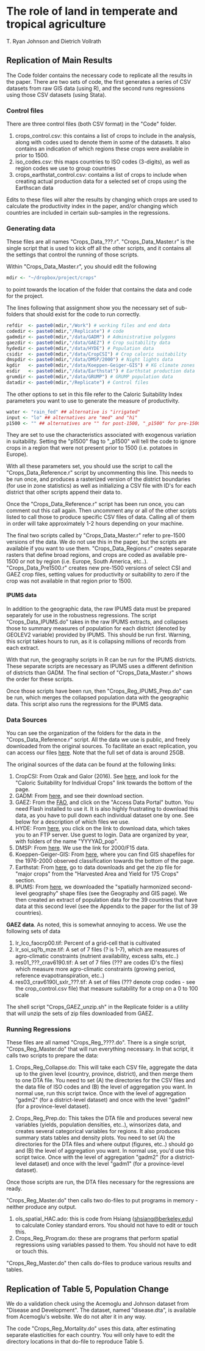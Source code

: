 # The role of land in temperate and tropical agriculture
T. Ryan Johnson and Dietrich Vollrath

## Replication of Main Results
The Code folder contains the necessary code to replicate all the results in the paper. There are two sets of code, the first generates a series of CSV datasets from raw GIS data (using R), and the second runs regressions using those CSV datasets (using Stata).

### Control files
There are three control files (both CSV format) in the "Code" folder.

1. crops_control.csv: this contains a list of crops to include in the analysis, along with codes used to denote them in some of the datasets. It also contains an indication of which regions these crops were available in prior to 1500. 
2. iso_codes.csv: this maps countries to ISO codes (3-digits), as well as region codes we use to group countries
3. crops_earthstat_control.csv: contains a list of crops to include when creating actual production data for a selected set of crops using the Earthscan data

Edits to these files will alter the results by changing which crops are used to calculate the productivity index in the paper, and/or changing which countries are included in certain sub-samples in the regressions.

### Generating data
These files are all names "Crops_Data_???.r". "Crops_Data_Master.r" is the single script that is used to kick off all the other scripts, and it contains all the settings that control the running of those scripts. 

Within "Crops_Data_Master.r", you should edit the following
```R
mdir <- "~/dropbox/project/crops"
```
to point towards the location of the folder that contains the data and code for the project. 

The lines following that assignment show you the necessary set of sub-folders that should exist for the code to run correctly.
```R
refdir  <- paste0(mdir,"/Work") # working files and end data
codedir <- paste0(mdir,"/Replicate") # code
gadmdir <- paste0(mdir,"/data/GADM") # Administrative polygons
gaezdir <- paste0(mdir,"/data/GAEZ") # Crop suitability data
hydedir <- paste0(mdir,"/data/HYDE") # Population data
csidir  <- paste0(mdir,"/data/CropCSI") # Crop caloric suitability
dmspdir <- paste0(mdir,"/data/DMSP/2000") # Night lights data
kgdir   <- paste0(mdir,"/data/Koeppen-Geiger-GIS") # KG climate zones
esdir   <- paste0(mdir,"/data/Earthstat") # Earthstat production data
grumdir <- paste0(mdir,"/data/GRUMP") # GRUMP population data
datadir <- paste0(mdir,"/Replicate") # Control files
```

The other options to set in this file refer to the Caloric Suitability Index parameters you want to use to generate the measure of productivity. 
```R
water <- "rain_fed" ## alternative is "irrigated"
input <- "lo" ## alternatives are "med" and "hi"
p1500 <- "" ## alternatives are "" for post-1500, "_p1500" for pre-1500
```
They are set to use the characteristics associated with exogenous variation in suitability. Setting the "p1500" flag to "_p1500" will tell the code to ignore crops in a region that were not present prior to 1500 (i.e. potatoes in Europe). 

With all these parameters set, you should use the script to call the "Crops_Data_Reference.r" script by uncommenting this line. This needs to be run once, and produces a rasterized version of the district boundaries (for use in zone statistics) as well as initializing a CSV file with ID's for each district that other scripts append their data to.

Once the "Crops_Data_Reference.r" script has been run once, you can comment out this call again. Then uncomment any or all of the other scripts listed to call those to produce specific CSV files of data. Calling all of them in order will take approximately 1-2 hours depending on your machine.

The final two scripts called by "Crops_Data_Master.r" refer to pre-1500 versions of the data. We do not use this in the paper, but the scripts are available if you want to use them. "Crops_Data_Regions.r" creates separate rasters that define broad regions, and crops are coded as available pre-1500 or not by region (i.e. Europe, South America, etc..). "Crops_Data_Pre1500.r" creates new pre-1500 versions of select CSI and GAEZ crop files, setting values for productivity or suitability to zero if the crop was not available in that region prior to 1500.

#### IPUMS data
In addition to the geographic data, the raw IPUMS data must be prepared separately for use in the robustness regressions. The script "Crops_Data_IPUMS.do" takes in the raw IPUMS extracts, and collapses those to summary measures of population for each district (denoted by GEOLEV2 variable) provided by IPUMS. This should be run first. Warning, this script takes hours to run, as it is collapsing millions of records from each extract.

With that run, the geography scripts in R can be run for the IPUMS districts. These separate scripts are necessary as IPUMS uses a different definition of districts than GADM. The final section of "Crops_Data_Master.r" shows the order for these scripts. 

Once those scripts have been run, then "Crops_Reg_IPUMS_Prep.do" can be run, which merges the collapsed population data with the geographic data. This script also runs the regressions for the IPUMS data.

### Data Sources
You can see the organization of the folders for the data in the "Crops_Data_Reference.r" script. All the data we use is public, and freely downloaded from the original sources. To facilitate an exact replication, you can access our files [here](https://www.dropbox.com/sh/6oqe37kzubrf5p4/AAB-E7Rq7CULkP_WzO3z4Pkia?dl=0). Note that the full set of data is around 25GB.

The original sources of the data can be found at the following links:

1. CropCSI: From Ozak and Galor (2016). See [here](https://ozak.github.io/Caloric-Suitability-Index/), and look for the "Caloric Suitability for Individual Crops" link towards the bottom of the page.
2. GADM: From [here](http://www.gadm.org), and see their download section.
3. GAEZ: From the [FAO](http://www.fao.org/nr/gaez/en/), and click on the "Access Data Portal" button. You need Flash installed to use it. It is also highly frustrating to download this data, as you have to pull down each individual dataset one by one. See below for a description of which files we use.
4. HYDE: From [here](http://themasites.pbl.nl/tridion/en/themasites/hyde/download/index-2.html), you click on the link to download data, which takes you to an FTP server. Use guest to login. Data are organized by year, with folders of the name "YYYYAD_pop". 
5. DMSP: From [here](https://ngdc.noaa.gov/eog/dmsp/downloadV4composites.html). We use the link for 2000/F15 data.
6. Koeppen-Geiger-GIS: From [here](http://koeppen-geiger.vu-wien.ac.at/shifts.htm), where you can find GIS shapefiles for the 1976-2000 observed classification towards the bottom of the page.
7. Earthstat: From [here](http://www.earthstat.org), go to data downloads and get the zip file for "major crops" from the "Harvested Area and Yield for 175 Crops" section.
8. IPUMS: From [here](https://international.ipums.org/international/), we downloaded the "spatially harmonized second-level geography" shape files (see the Geography and GIS page). We then created an extract of population data for the 39 countries that have data at this second level (see the Appendix to the paper for the list of 39 countries). 

**GAEZ data**. As noted, this is somewhat annoying to access. We use the following sets of data

1. lr_lco_faocrp00.tif: Percent of a grid-cell that is cultivated
2. lr_soi_sq?b_mze.tif: A set of 7 files (? is 1-7), which are measures of agro-climatic constraints (nutrient availability, excess salts, etc..)
3. res01_???_crav6190.tif: A set of 7 files (??? are codes ID's the files) which measure more agro-climatic constraints (growing period, reference evapotranspiration, etc..)
4. res03_crav6190l_sxlr_???.tif: A set of files (??? denote crop codes - see the crop_control.csv file) that measure suitability for a crop on a 0 to 100 scale

The shell script "Crops_GAEZ_unzip.sh" in the Replicate folder is a utility that will unzip the sets of zip files downloaded from GAEZ.

### Running Regressions
These files are all named "Crops_Reg_????.do". There is a single script, "Crops_Reg_Master.do" that will run everything necessary. In that script, it calls two scripts to prepare the data:

1. Crops_Reg_Collapse.do: This will take each CSV file, aggregate the data up to the given level (country, province, district), and then merge them to one DTA file. You need to set (A) the directories for the CSV files and the data file of ISO codes and (B) the level of aggregation you want. In normal use, run this script twice. Once with the level of aggregation "gadm2" (for a district-level dataset) and once with the level "gadm1" (for a province-level dataset).

2. Crops_Reg_Prep.do: This takes the DTA file and produces several new variables (yields, population densities, etc..), winsorizes data, and creates several categorical variables for regions. It also produces summary stats tables and density plots. You need to set (A) the directories for the DTA files and where output (figures, etc..) should go and (B) the level of aggregation you want. In normal use, you'd use this script twice. Once with the level of aggregation "gadm2" (for a district-level dataset) and once with the level "gadm1" (for a province-level dataset).

Once those scripts are run, the DTA files necessary for the regressions are ready. 

"Crops_Reg_Master.do" then calls two do-files to put programs in memory - neither produce any output.

1. ols_spatial_HAC.ado: this is code from Hsiang (shsiang@berkeley.edu) to calculate Conley standard errors. You should not have to edit or touch this.
2. Crops_Reg_Program.do: these are programs that perform spatial regressions using variables passed to them. You should not have to edit or touch this.

"Crops_Reg_Master.do" then calls do-files to produce various results and tables. 

## Replication of Table 5, Population Change
We do a validation check using the Acemoglu and Johnson dataset from "Disease and Development". The dataset, named "disease.dta", is available from Acemoglu's website. We do not alter it in any way. 

The code "Crops_Reg_Mortality.do" uses this data, after estimating separate elasticities for each country. You will only have to edit the directory locations in that do-file to reproduce Table 5.
